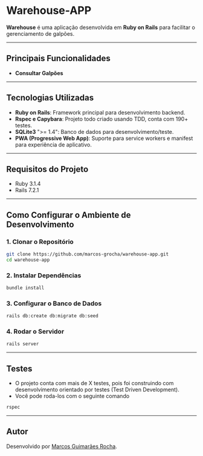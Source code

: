 # Warehouse-APP

**Warehouse** é uma aplicação desenvolvida em **Ruby on Rails** para facilitar o gerenciamento de galpões.

---

## Principais Funcionalidades

- **Consultar Galpões**

---

## Tecnologias Utilizadas

- **Ruby on Rails**: Framework principal para desenvolvimento backend.
- **Rspec e Capybara**: Projeto todo criado usando TDD, conta com 190+ testes.
- **SQLite3** ">= 1.4": Banco de dados para desenvolvimento/teste.
- **PWA (Progressive Web App)**: Suporte para service workers e manifest para experiência de aplicativo.

---

## Requisitos do Projeto

- Ruby 3.1.4
- Rails 7.2.1

---

## Como Configurar o Ambiente de Desenvolvimento

### 1. Clonar o Repositório

```bash
git clone https://github.com/marcos-grocha/warehouse-app.git
cd warehouse-app
```

### 2. Instalar Dependências

```bash
bundle install
```

### 3. Configurar o Banco de Dados

```bash
rails db:create db:migrate db:seed
```

### 4. Rodar o Servidor

```bash
rails server
```

---

## Testes
- O projeto conta com mais de X testes, pois foi construindo com desenvolvimento orientado por testes (Test Driven Development).
- Você pode roda-los com o seguinte comando

```bash
rspec
```

---

## Autor
Desenvolvido por [Marcos Guimarães Rocha](https://www.linkedin.com/in/marcos-grocha/).
